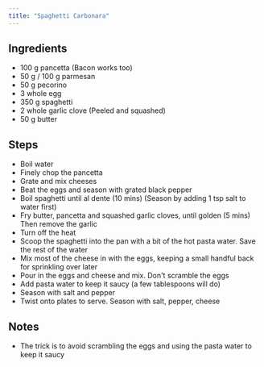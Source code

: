 ```yaml
---
title: "Spaghetti Carbonara"
---
```


## Ingredients
* 100 g pancetta (Bacon works too)
* 50 g / 100 g parmesan
* 50 g pecorino
* 3 whole egg
* 350 g spaghetti
* 2 whole garlic clove (Peeled and squashed)
* 50 g butter

## Steps
* Boil water
* Finely chop the pancetta
* Grate and mix cheeses
* Beat the eggs and season with grated black pepper
* Boil spaghetti until al dente (10 mins) (Season by adding 1 tsp salt to water first)
* Fry butter, pancetta and squashed garlic cloves, until golden (5 mins) Then remove the garlic
* Turn off the heat
* Scoop the spaghetti into the pan with a bit of the hot pasta water. Save the rest of the water
* Mix most of the cheese in with the eggs, keeping a small handful back for sprinkling over later
* Pour in the eggs and cheese and mix. Don't scramble the eggs
* Add pasta water to keep it saucy (a few tablespoons will do)
* Season with salt and pepper
* Twist onto plates to serve. Season with salt, pepper, cheese

## Notes
* The trick is to avoid scrambling the eggs and using the pasta water to keep it saucy
